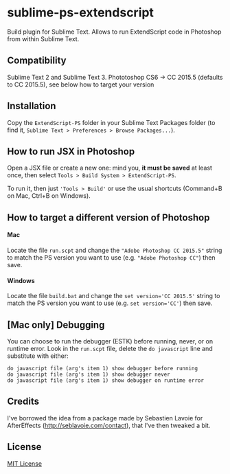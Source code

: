 # sublime-ps-extendscript

Build plugin for Sublime Text. Allows to run ExtendScript code in Photoshop from within Sublime Text.

## Compatibility

Sublime Text 2 and Sublime Text 3.
Phototoshop CS6 -> CC 2015.5 (defaults to CC 2015.5), see below how to target your version

## Installation

Copy the `ExtendScript-PS` folder in your Sublime Text Packages folder (to find it, `Sublime Text > Preferences > Browse Packages...`).

## How to run JSX in Photoshop

Open a JSX file or create a new one: mind you, **it must be saved** at least once, then select `Tools > Build System > ExtendScript-PS`.

To run it, then just `'Tools > Build'` or use the usual shortcuts (Command+B on Mac, Ctrl+B on Windows). 

## How to target a different version of Photoshop

#### Mac

Locate the file `run.scpt` and change the `"Adobe Photoshop CC 2015.5"` string to match the PS version you want to use (e.g. `"Adobe Photoshop CC"`) then save.

#### Windows

Locate the file `build.bat` and change the `set version='CC 2015.5'` string to match the PS version you want to use (e.g. `set version='CC'`) then save.

## [Mac only] Debugging

You can choose to run the debugger (ESTK) before running, never, or on runtime error. Look in the `run.scpt` file, delete the `do javascript` line and substitute with either:

```AppleScript
do javascript file (arg's item 1) show debugger before running
do javascript file (arg's item 1) show debugger never
do javascript file (arg's item 1) show debugger on runtime error
```

## Credits

I've borrowed the idea from a package made by Sebastien Lavoie for AfterEffects (http://seblavoie.com/contact), that I've then tweaked a bit.

## License

[MIT License](LICENSE)